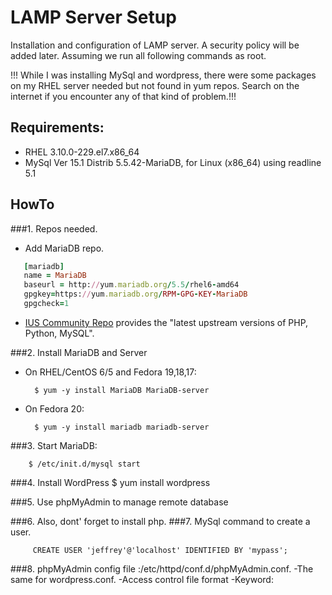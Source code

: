 LAMP Server Setup
============
Installation and configuration of LAMP server. A security policy will be added later. Assuming we run all following commands as root.

!!! While I was installing MySql and wordpress, there were some packages on my RHEL server needed but not found in yum repos. Search on the internet if you encounter any of that kind of problem.!!!

Requirements:
------------
- RHEL 3.10.0-229.el7.x86_64
- MySql Ver 15.1 Distrib 5.5.42-MariaDB, for Linux (x86_64) using readline 5.1

HowTo
----------
###1. Repos needed. 
* Add MariaDB repo.
```ruby
   [mariadb]
   name = MariaDB
   baseurl = http://yum.mariadb.org/5.5/rhel6-amd64
   gpgkey=https://yum.mariadb.org/RPM-GPG-KEY-MariaDB
   gpgcheck=1
```
* [IUS Community Repo](http://wiki.centos.org/AdditionalResources/Repositories)
 provides the "latest upstream versions of PHP, Python, MySQL".

###2. Install MariaDB and Server
* On RHEL/CentOS 6/5 and Fedora 19,18,17:

        $ yum -y install MariaDB MariaDB-server

* On Fedora 20:

        $ yum -y install mariadb mariadb-server

###3. Start MariaDB:

        $ /etc/init.d/mysql start

###4. Install WordPress
         $ yum install wordpress

###5. Use phpMyAdmin to manage remote database

###6. Also, dont' forget to install php.
###7. MySql command to create a user.

         CREATE USER 'jeffrey'@'localhost' IDENTIFIED BY 'mypass';
         
###8. phpMyAdmin config file :/etc/httpd/conf.d/phpMyAdmin.conf.
-The same for wordpress.conf.
-Access control file format
-Keyword: <RequireAny> <RequireAll><RequireNone>
